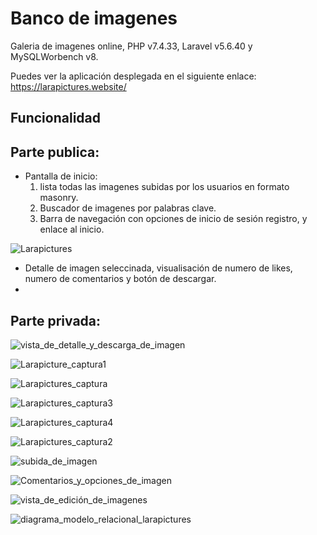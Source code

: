 # Banco de imagenes

Galeria de imagenes online, PHP v7.4.33, Laravel v5.6.40 y MySQLWorbench v8.

Puedes ver la aplicación desplegada en el siguiente enlace: https://larapictures.website/

## Funcionalidad
## Parte publica:
- Pantalla de inicio:
  1) lista todas las imagenes subidas por los usuarios en formato masonry.
  2) Buscador de imagenes por palabras clave.
  3) Barra de navegación con opciones de inicio de sesión registro, y enlace al inicio.

![Larapictures](https://github.com/Danielbn64/proyecto-laravel-07-03-2023/assets/98886911/7eaabd02-5261-46d6-bb13-ccd29e12cb96)

- Detalle de imagen seleccinada, visualisación de numero de likes, numero de comentarios y botón de descargar.
- 
## Parte privada:
![vista_de_detalle_y_descarga_de_imagen](https://github.com/Danielbn64/proyecto-laravel-07-03-2023/assets/98886911/ccf28b65-595f-4064-8aa1-e222967dcafc)

![Larapicture_captura1](https://github.com/Danielbn64/proyecto-laravel-07-03-2023/assets/98886911/235c20cb-db15-4dde-8706-35e4b097b7f4)

![Larapictures_captura](https://github.com/Danielbn64/proyecto-laravel-07-03-2023/assets/98886911/52635afb-fa4c-4d92-8198-e7decb7fc002)

![Larapictures_captura3](https://github.com/Danielbn64/proyecto-laravel-07-03-2023/assets/98886911/c97a6673-072a-4dae-a929-823ce3824f29)

![Larapictures_captura4](https://github.com/Danielbn64/proyecto-laravel-07-03-2023/assets/98886911/8ff34fd4-2156-4b6e-a1a7-cfdd3aa6f78e)

![Larapictures_captura2](https://github.com/Danielbn64/proyecto-laravel-07-03-2023/assets/98886911/2355ee94-04a9-4fd5-8500-99edeac22db4)

![subida_de_imagen](https://github.com/Danielbn64/proyecto-laravel-07-03-2023/assets/98886911/ff0ad52b-e59d-4eda-a4d9-da1dca6cee12)

![Comentarios_y_opciones_de_imagen](https://github.com/Danielbn64/proyecto-laravel-07-03-2023/assets/98886911/97132d78-2d67-4838-b6d1-8ee34c8e70d6)

![vista_de_edición_de_imagenes](https://github.com/Danielbn64/proyecto-laravel-07-03-2023/assets/98886911/374ed19c-fa74-46cb-a4be-a2d1b82f0a7f)

![diagrama_modelo_relacional_larapictures](https://github.com/Danielbn64/proyecto-laravel-07-03-2023/assets/98886911/a8c171e8-9a87-4ff0-94bc-4c9f4899114f)

